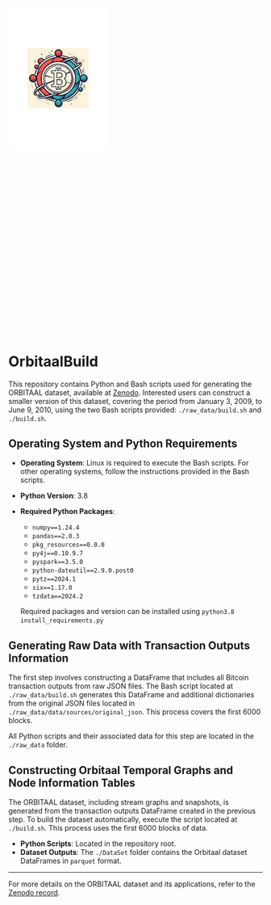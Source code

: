 <p align="left" style="margin-bottom: 400px;">
  <img src="logo.png" alt="Logo" width="200">
</p>

# OrbitaalBuild

This repository contains Python and Bash scripts used for generating the ORBITAAL dataset, available at [Zenodo](https://zenodo.org/records/12581515). Interested users can construct a smaller version of this dataset, covering the period from January 3, 2009, to June 9, 2010, using the two Bash scripts provided: `./raw_data/build.sh` and `./build.sh`.

## Operating System and Python Requirements

- **Operating System**: Linux is required to execute the Bash scripts. For other operating systems, follow the instructions provided in the Bash scripts.
- **Python Version**: 3.8
- **Required Python Packages**:
  - `numpy==1.24.4`
  - `pandas==2.0.3`
  - `pkg_resources==0.0.0`
  - `py4j==0.10.9.7`
  - `pyspark==3.5.0`
  - `python-dateutil==2.9.0.post0`
  - `pytz==2024.1`
  - `six==1.17.0`
  - `tzdata==2024.2`

  Required packages and version can be installed using `python3.8 install_requirements.py` 

## Generating Raw Data with Transaction Outputs Information

The first step involves constructing a DataFrame that includes all Bitcoin transaction outputs from raw JSON files. The Bash script located at `./raw_data/build.sh` generates this DataFrame and additional dictionaries from the original JSON files located in `./raw_data/data/sources/original_json`. This process covers the first 6000 blocks.

All Python scripts and their associated data for this step are located in the `./raw_data` folder.

## Constructing Orbitaal Temporal Graphs and Node Information Tables

The ORBITAAL dataset, including stream graphs and snapshots, is generated from the transaction outputs DataFrame created in the previous step. To build the dataset automatically, execute the script located at `./build.sh`. This process uses the first 6000 blocks of data.

- **Python Scripts**: Located in the repository root.
- **Dataset Outputs**: The `./DataSet` folder contains the Orbitaal dataset DataFrames in `parquet` format.

---

For more details on the ORBITAAL dataset and its applications, refer to the [Zenodo record](https://zenodo.org/records/12581515).

